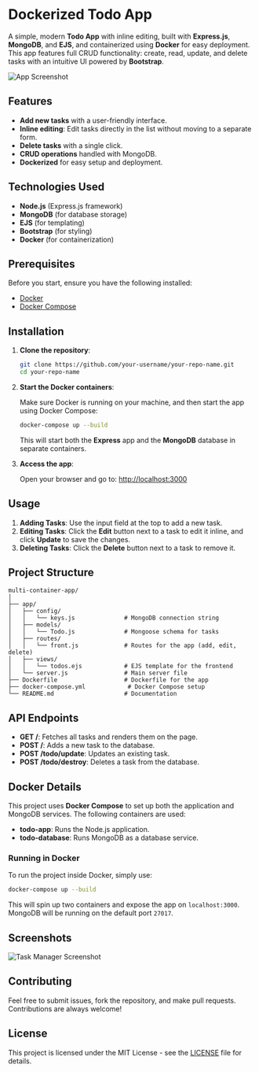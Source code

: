 # Dockerized Todo App

A simple, modern **Todo App** with inline editing, built with **Express.js**, **MongoDB**, and **EJS**, and containerized using **Docker** for easy deployment. This app features full CRUD functionality: create, read, update, and delete tasks with an intuitive UI powered by **Bootstrap**.

![App Screenshot](screenshot.png) <!-- Replace this with an actual screenshot -->

## Features

- **Add new tasks** with a user-friendly interface.
- **Inline editing**: Edit tasks directly in the list without moving to a separate form.
- **Delete tasks** with a single click.
- **CRUD operations** handled with MongoDB.
- **Dockerized** for easy setup and deployment.

## Technologies Used

- **Node.js** (Express.js framework)
- **MongoDB** (for database storage)
- **EJS** (for templating)
- **Bootstrap** (for styling)
- **Docker** (for containerization)

## Prerequisites

Before you start, ensure you have the following installed:

- [Docker](https://www.docker.com/)
- [Docker Compose](https://docs.docker.com/compose/)

## Installation

1. **Clone the repository**:

   ```bash
   git clone https://github.com/your-username/your-repo-name.git
   cd your-repo-name
   ```

2. **Start the Docker containers**:

   Make sure Docker is running on your machine, and then start the app using Docker Compose:

   ```bash
   docker-compose up --build
   ```

   This will start both the **Express** app and the **MongoDB** database in separate containers.

3. **Access the app**:

   Open your browser and go to: [http://localhost:3000](http://localhost:3000)

## Usage

1. **Adding Tasks**: Use the input field at the top to add a new task.
2. **Editing Tasks**: Click the **Edit** button next to a task to edit it inline, and click **Update** to save the changes.
3. **Deleting Tasks**: Click the **Delete** button next to a task to remove it.

## Project Structure

```plaintext
multi-container-app/
│
├── app/
│   ├── config/
│   │   └── keys.js              # MongoDB connection string
│   ├── models/
│   │   └── Todo.js              # Mongoose schema for tasks
│   ├── routes/
│   │   └── front.js             # Routes for the app (add, edit, delete)
│   ├── views/
│   │   └── todos.ejs            # EJS template for the frontend
│   └── server.js                # Main server file
├── Dockerfile                   # Dockerfile for the app
├── docker-compose.yml            # Docker Compose setup
└── README.md                    # Documentation
```

## API Endpoints

- **GET /**: Fetches all tasks and renders them on the page.
- **POST /**: Adds a new task to the database.
- **POST /todo/update**: Updates an existing task.
- **POST /todo/destroy**: Deletes a task from the database.

## Docker Details

This project uses **Docker Compose** to set up both the application and MongoDB services. The following containers are used:

- **todo-app**: Runs the Node.js application.
- **todo-database**: Runs MongoDB as a database service.

### Running in Docker

To run the project inside Docker, simply use:

```bash
docker-compose up --build
```

This will spin up two containers and expose the app on `localhost:3000`. MongoDB will be running on the default port `27017`.

## Screenshots

![Task Manager Screenshot](screenshot.png) <!-- Replace with actual image link -->

## Contributing

Feel free to submit issues, fork the repository, and make pull requests. Contributions are always welcome!

## License

This project is licensed under the MIT License - see the [LICENSE](LICENSE) file for details.

